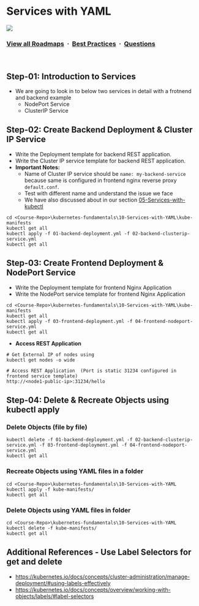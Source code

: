 # Services with YAML

![](https://i.imgur.com/waxVImv.png)
### [View all Roadmaps](https://github.com/nholuongut/all-roadmaps) &nbsp;&middot;&nbsp; [Best Practices](https://github.com/nholuongut/all-roadmaps/blob/main/public/best-practices/) &nbsp;&middot;&nbsp; [Questions](https://www.linkedin.com/in/nholuong/)
<br/>

## Step-01: Introduction to Services
- We are going to look in to below two services in detail with a frotnend and backend example
  - NodePort Service
  - ClusterIP Service

## Step-02: Create Backend Deployment & Cluster IP Service
- Write the Deployment template for backend REST application.
- Write the Cluster IP service template for backend REST application.
- **Important Notes:** 
  - Name of Cluster IP service should be `name: my-backend-service` because  same is configured in frontend nginx reverse proxy `default.conf`. 
  - Test with different name and understand the issue we face
  - We have also discussed about in our section [05-Services-with-kubectl](/05-Services-with-kubectl/README.md)
```
cd <Course-Repo>\kubernetes-fundamentals\10-Services-with-YAML\kube-manifests
kubectl get all
kubectl apply -f 01-backend-deployment.yml -f 02-backend-clusterip-service.yml
kubectl get all
```


## Step-03: Create Frontend Deployment & NodePort Service
- Write the Deployment template for frontend Nginx Application
- Write the NodePort service template for frontend Nginx Application
```
cd <Course-Repo>\kubernetes-fundamentals\10-Services-with-YAML\kube-manifests
kubectl get all
kubectl apply -f 03-frontend-deployment.yml -f 04-frontend-nodeport-service.yml
kubectl get all
```
- **Access REST Application**
```
# Get External IP of nodes using
kubectl get nodes -o wide

# Access REST Application  (Port is static 31234 configured in frontend service template)
http://<node1-public-ip>:31234/hello
```

## Step-04: Delete & Recreate Objects using kubectl apply
### Delete Objects (file by file)
```
kubectl delete -f 01-backend-deployment.yml -f 02-backend-clusterip-service.yml -f 03-frontend-deployment.yml -f 04-frontend-nodeport-service.yml
kubectl get all
```
### Recreate Objects using YAML files in a folder
```
cd <Course-Repo>\kubernetes-fundamentals\10-Services-with-YAML
kubectl apply -f kube-manifests/
kubectl get all
```
### Delete Objects using YAML files in folder
```
cd <Course-Repo>\kubernetes-fundamentals\10-Services-with-YAML
kubectl delete -f kube-manifests/
kubectl get all
```


## Additional References - Use Label Selectors for get and delete
- https://kubernetes.io/docs/concepts/cluster-administration/manage-deployment/#using-labels-effectively
- https://kubernetes.io/docs/concepts/overview/working-with-objects/labels/#label-selectors